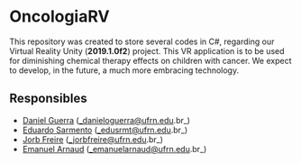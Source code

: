# OncologiaRV

This repository was created to store several codes in C#, regarding our Virtual Reality Unity (**2019.1.0f2**) project.
This VR application is to be used for diminishing chemical therapy effects on children with cancer. We expect to develop, in the future, a much more embracing technology.

## Responsibles
- [Daniel Guerra](https://github.com/Codigos-de-Guerra) (_danieloguerra@ufrn.edu.br_)
- [Eduardo Sarmento](https://github.com/edusrmt) (_edusrmt@ufrn.edu.br_)
- [Jorb Freire](https://github.com/JorbFreire) (_jorbfreire@ufrn.edu.br_)
- [Emanuel Arnaud](https://github.com/emanuelarnaud) (_emanuelarnaud@ufrn.edu.br_)
